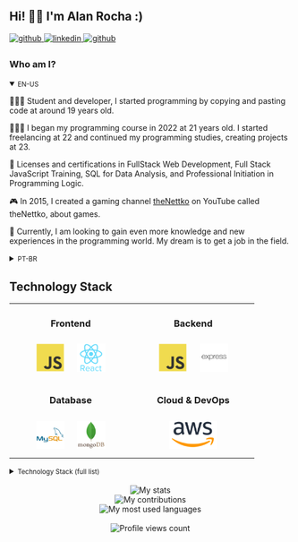## Hi! 👋🏻 I'm Alan Rocha :)

<div>
  <a href="https://github.com/alanrochagomes" target="_blank">
    <img src=https://img.shields.io/badge/github-%2324292e.svg?&style=for-the-badge&logo=github&logoColor=white alt=github style="margin-bottom: 5px;" />
  </a>
  <a href="https://www.linkedin.com/in/alan-rocha-gomes/" target="_blank">
    <img src=https://img.shields.io/badge/linkedin-%231E77B5.svg?&style=for-the-badge&logo=linkedin&logoColor=white alt=linkedin style="margin-bottom: 5px;" />
  </a>
  <a href="https://www.youtube.com/@Nettko" target="_blank">
    <img src=https://img.shields.io/badge/youtube-FF0000.svg?&style=for-the-badge&logo=youtube&logoColor=white alt=github style="margin-bottom: 5px;" />
  </a>
</div>

<!-- BIO:START -->

### Who am I?

<details open>
<summary><small>EN-US</small></summary>

👨🏻‍🏫 Student and developer, I started programming by copying and pasting code at around 19 years old.

🧑🏻‍💻 I began my programming course in 2022 at 21 years old. I started freelancing at 22 and continued my programming studies, creating projects at 23.

🏫 Licenses and certifications in FullStack Web Development, Full Stack JavaScript Training, SQL for Data Analysis, and Professional Initiation in Programming Logic.

🎮 In 2015, I created a gaming channel [theNettko](https://www.youtube.com/@Nettko) on YouTube called theNettko, about games.

🔮 Currently, I am looking to gain even more knowledge and new experiences in the programming world. My dream is to get a job in the field.

</details>

<details>
<summary><small>PT-BR</small></summary>

👨🏻‍🏫 Estudante e desenvolvedor, comecei a ~~programar~~ copiar e colar código aos ~19 anos.

🧑🏻‍💻 Iniciei o curso de programação em 2022, aos 21 anos. Comecei a fazer freelancer aos 22 anos e continuei meus estudos em programação, criando projetos aos 23 anos.

🏫 Licenças e certificados em Dev FullStack Web, Formação Full Stack JavaScript, SQL para análise de dados e Iniciação Profissional em Lógica de Programação.

🎮 Em 2015, criei um canal de games [theNettko](https://www.youtube.com/@Nettko) no YouTube, chamado theNettko, sobre jogos.

🔮 Atualmente, estou buscando adquirir ainda mais conhecimento e novas experiências no mundo da programação. Meu sonho é conseguir um emprego na área.

</details>

<!-- BIO:END -->

<!-- SKILLSET:START -->

## Technology Stack

<table>

<tr>
<td align="center" width="36%" valign="top">

### Frontend

<img style="margin: 10px" src="assets/javascript.svg" alt="JavaScript" title="JavaScript" height="50" />
<img style="margin: 10px" src="assets/reactjs.svg" alt="React" title="React" height="50" />

</td>
<td align="center" width="36%" valign="top">
  
### Backend

<img style="margin: 10px" src="assets/javascript.svg" alt="JavaScript" title="JavaScript" height="50" />
<img style="margin: 10px" src="assets/express.svg" alt="Express.js" title="Express.js" height="50" />

</td>
</tr>

<tr>
<td align="center" valign="top">

### Database

<img style="margin: 10px" src="assets/mysql.svg" alt="MySQL" title="MySQL" height="50" />
<img style="margin: 10px" src="assets/mongodb.svg" alt="MongoDB" title="MongoDB" height="50" />

</td>

<td align="center" valign="top">

### Cloud & DevOps

<img style="margin: 10px" src="assets/aws.svg" alt="AWS" title="AWS" height="50" />

</td>
</tr>
</table>

<details>
<summary><small>Technology Stack (full list)</small></summary>
<table>

<tr>
<td align="center" width="50%" valign="top">

### Frontend

<img style="margin: 10px" src="assets/html5.svg" alt="HTML5" title="HTML5" height="50" />
<img style="margin: 10px" src="assets/css3.svg" alt="CSS3" title="CSS3" height="50" />
<img style="margin: 10px" src="assets/javascript.svg" alt="JavaScript" title="JavaScript" height="50" />
<img style="margin: 10px" src="assets/reactjs.svg" alt="React" title="React" height="50" />

</td>

</tr>

<tr>
<td align="center" valign="top">

### Backend

<img style="margin: 10px" src="assets/nodejs.svg" alt="Node.js" title="Node.js" height="50" />
<img style="margin: 10px" src="assets/express.svg" alt="Express.js" title="Express.js" height="50" />
<img style="margin: 10px" src="assets/javascript.svg" alt="JavaScript" title="JavaScript" height="50" />

</td>

</tr>

<tr>
  
<td align="center" valign="top">

### Database

<img style="margin: 10px" src="assets/mysql.svg" alt="MySQL" title="MySQL" height="50" />
<img style="margin: 10px" src="assets/mongodb.svg" alt="MongoDB" title="MongoDB" height="50" />

</td>

<td align="center" valign="top">

### Cloud & DevOps

<img style="margin: 10px" src="assets/aws.svg" alt="AWS" title="AWS" height="50" />
<img style="margin: 10px" src="assets/git.svg" alt="Git" title="Git" height="50" />

</td>
</tr>

<tr>
<td align="center" valign="top">

### Tools & IDEs

<img style="margin: 10px" src="assets/miro.svg" alt="Miro" title="Miro" height="50" />
<img style="margin: 10px" src="assets/github-desktop.svg" alt="GitHub Desktop" title="GitHub Desktop" height="50" />
<img style="margin: 10px" src="assets/jetbrains-webstorm.svg" alt="WebStorm" title="WebStorm" height="50" />
<img style="margin: 10px" src="assets/visual-studio-code.svg" alt="Visual Studio Code" title="Visual Studio Code" height="50" />
<img style="margin: 10px" src="assets/android-studio.svg" alt="Android Studio" title="Android Studio" height="50" />
<img style="margin: 10px" src="assets/visual-studio.svg" alt="Visual Studio" title="Visual Studio" height="50" />

</td>
<td align="center" valign="top">

### Started with

<img style="margin: 10px" src="assets/html5.svg" alt="HTML5" title="HTML5" height="50" />
<img style="margin: 10px" src="assets/css3.svg" alt="CSS3" title="CSS3" height="50" />
<img style="margin: 10px" src="assets/javascript.svg" alt="JavaScript" title="JavaScript" height="50" />

### Want to learn

<img style="margin: 10px" src="assets/typescript.svg" alt="TypeScript" title="TypeScript" height="50" />
<img style="margin: 10px" src="assets/angular.svg" alt="Angular" title="Angular" height="50" />
<img style="margin: 10px" src="assets/sass.svg" alt="Sass" title="Sass" height="50" />
<img style="margin: 10px" src="assets/nestjs.svg" alt="NestJS" title="NestJS" height="50" />
<img style="margin: 10px" src="assets/kotlin.svg" alt="Kotlin" title="Kotlin" height="50" />
<img style="margin: 10px" src="assets/java.svg" alt="Java" title="Java" height="50" />
<img style="margin: 10px" src="assets/python.svg" alt="Python" title="Python" height="50" />
<img style="margin: 10px" src="assets/php.svg" alt="PHP" title="PHP" height="50" />

</td>
</tr>

</table>
</details>

<br/>

<!-- SKILLSET:END -->


<!-- STATS:START -->

<div align="center">
    <img src="https://github-readme-stats-git-masterrstaa-rickstaa.vercel.app/api/?username=alanrochagomes&theme=dracula&?theme=dark&show_icons=true%count_private=true&include_all_commits=true" alt="My stats" />
</div>
<div align="center">
    <img src="https://github-readme-streak-stats.herokuapp.com?user=alanrochagomes&theme=dracula" alt="My contributions" />
</div>
<div align="center">
    <img src="https://github-readme-stats-git-masterrstaa-rickstaa.vercel.app/api/top-langs/?username=alanrochagomes&show_icons=true&langs_count=10&layout=compact&theme=dracula&count_private=true&hide=shaderlab,rpc,glsl,hlsl,cmake,asp" alt="My most used languages" />
</div>

<!-- STATS:END -->

<br />

<!-- VIEW-COUNT:START -->

<div align="center">
    <img src="https://komarev.com/ghpvc/?username=alanrochagomes&&style=flat-square" alt="Profile views count"/>
</div>

<!-- VIEW-COUNT:END -->
